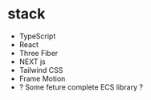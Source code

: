 # stack

-  TypeScript
-  React
-  Three Fiber
-  NEXT js
-  Tailwind CSS
-  Frame Motion
-  ? Some feture complete ECS library ?
